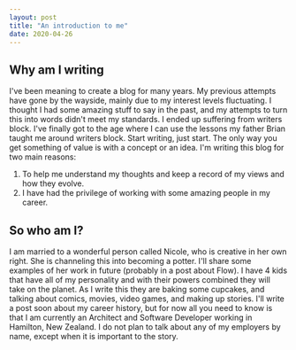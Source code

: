 ```yaml
---
layout: post
title: "An introduction to me"
date: 2020-04-26
---
```


## Why am I writing
I've been meaning to create a blog for many years. My previous attempts have gone by the wayside, mainly due to my interest levels fluctuating. I thought I had some amazing stuff to say in the past, and my attempts to turn this into words didn't meet my standards. I ended up suffering from writers block. I've finally got to the age where I can use the lessons my father Brian taught me around writers block. Start writing, just start. The only way you get something of value is with a concept or an idea. I'm writing this blog for two main reasons:

1. To help me understand my thoughts and keep a record of my views and how they evolve.
2. I have had the privilege of working with some amazing people in my career.

## So who am I?

I am married to a wonderful person called Nicole, who is creative in her own right. She is channeling this into becoming a potter. I'll share some examples of her work in future (probably in a post about Flow). I have 4 kids that have all of my personality and with their powers combined they will take on the planet. As I write this they are baking some cupcakes, and talking about comics, movies, video games, and making up stories. I'll write a post soon about my career history, but for now all you need to know is that I am currently an Architect and Software Developer working in Hamilton, New Zealand. I do not plan to talk about any of my employers by name, except when it is important to the story.
